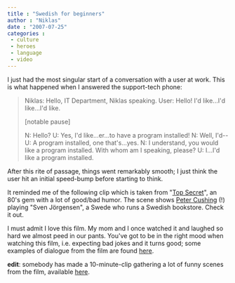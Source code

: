 ```yaml
---
title : "Swedish for beginners"
author : "Niklas"
date : "2007-07-25"
categories : 
 - culture
 - heroes
 - language
 - video
---
```


I just had the most singular start of a conversation with a user at work. This is what happened when I answered the support-tech phone:

> Niklas: Hello, IT Department, Niklas speaking. User: Hello! I'd like...I'd like...I'd like.
> 
> \[notable pause\]
> 
> N: Hello? U: Yes, I'd like...er...to have a program installed! N: Well, I'd-- U: A program installed, one that's...yes. N: I understand, you would like a program installed. With whom am I speaking, please? U: I...I'd like a program installed.

After this rite of passage, things went remarkably smooth; I just think the user hit an initial speed-bump before starting to think.

It reminded me of the following clip which is taken from "[Top Secret](http://www.imdb.com/title/tt0088286)", an 80's gem with a lot of good/bad humor. The scene shows [Peter Cushing](http://www.imdb.com/name/nm0001088) (!) playing "Sven Jörgensen", a Swede who runs a Swedish bookstore. Check it out.

I must admit I love this film. My mom and I once watched it and laughed so hard we almost peed in our pants. You've got to be in the right mood when watching this film, i.e. expecting bad jokes and it turns good; some examples of dialogue from the film are found [here](http://www.imdb.com/title/tt0088286/quotes).

**edit**: somebody has made a 10-minute-clip gathering a lot of funny scenes from the film, available [here](http://www.youtube.com/watch?v=92R20ImGNCU).

